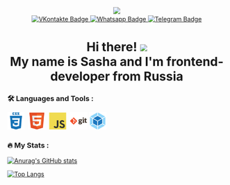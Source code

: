 <div id="header" align="center">
  <img src="https://media.giphy.com/media/k0ijJhqrUP4T2EvmJ1/giphy.gif" width="150"/>
</div>
<div id="badges" align="center" display="flex">
  <a href="https://vk.com/filipcevaa">
    <img src="https://img.shields.io/badge/VKontakte-blue?style=for-the-badge&logo=vk&logoColor=white" alt="VKontakte Badge"/>
  </a>
  <a href="https://wa.me/79651897327">
    <img src="https://img.shields.io/badge/WhatsApp-success?style=for-the-badge&logo=whatsapp&logoColor=white" alt="Whatsapp Badge"/>
  </a>
  <a href="https://t.me/filipceva">
    <img src="https://img.shields.io/badge/Telegram-blue?style=for-the-badge&logo=telegram&logoColor=white" alt="Telegram Badge"/>
  </a>
</div>

<h1 align="center">Hi there! <img src="https://github.com/blackcater/blackcater/raw/main/images/Hi.gif" height="32"/><br />My name is Sasha and I'm frontend-developer from Russia</h1>



### :hammer_and_wrench: Languages and Tools :

<div display="flex">
  <img src="https://github.com/devicons/devicon/blob/master/icons/css3/css3-plain-wordmark.svg"  title="CSS3" alt="CSS" width="40" height="40"/>&nbsp;
  <img src="https://github.com/devicons/devicon/blob/master/icons/html5/html5-original.svg" title="HTML5" alt="HTML" width="40" height="40"/>&nbsp;
  <img src="https://github.com/devicons/devicon/blob/master/icons/javascript/javascript-original.svg" title="JavaScript" alt="JavaScript" width="40" height="40"/>&nbsp;
  <img src="https://github.com/devicons/devicon/blob/master/icons/git/git-original-wordmark.svg" title="Git" **alt="Git" width="40" height="40"/>
  <img src="https://github.com/devicons/devicon/blob/master/icons/webpack/webpack-original.svg" title="Webpack" **alt="Webpack" height="40"/>
</div>

### :fire: My Stats :

[![Anurag's GitHub stats](https://github-readme-stats.vercel.app/api?username=sasha-harkova)](https://github.com/anuraghazra/github-readme-stats)

[![Top Langs](https://github-readme-stats.vercel.app/api/top-langs/?username=sasha-harkova)](https://github.com/anuraghazra/github-readme-stats)


